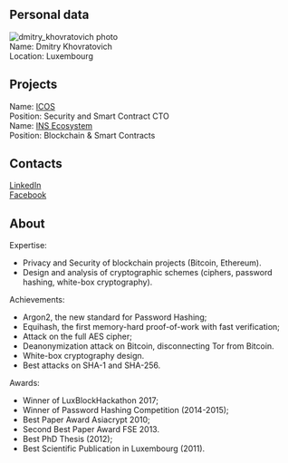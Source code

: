 ## Personal data
![dmitry_khovratovich photo](photo/dmitry_khovratovich.jpg)  
Name: Dmitry Khovratovich  
Location: Luxembourg
## Projects 
Name: [ICOS](../projects/icos.md)  
Position: Security and Smart Contract CTO  
Name: [INS Ecosystem](../projects/ins_ecosystem.md)  
Position: Blockchain & Smart Contracts
## Contacts
[LinkedIn](https://www.linkedin.com/in/khovratovich/)     
[Facebook](https://www.facebook.com/dmitry.khovratovich)    
## About
Expertise:
- Privacy and Security of blockchain projects (Bitcoin, Ethereum).
- Design and analysis of cryptographic schemes (ciphers, password hashing, white-box cryptography).

Achievements:
- Argon2, the new standard for Password Hashing;
- Equihash, the first memory-hard proof-of-work with fast verification;
- Attack on the full AES cipher;
- Deanonymization attack on Bitcoin, disconnecting Tor from Bitcoin.
- White-box cryptography design.
- Best attacks on SHA-1 and SHA-256.

Awards:
- Winner of LuxBlockHackathon 2017;
- Winner of Password Hashing Competition (2014-2015);
- Best Paper Award Asiacrypt 2010;
- Second Best Paper Award FSE 2013.
- Best PhD Thesis (2012);
- Best Scientific Publication in Luxembourg (2011).

